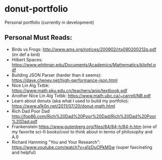 # donut-portfolio
Personal portfolio (currently in development)

## Personal Must Reads:
- Birds vs Frogs: http://www.ams.org/notices/200902/rtx090200212p.pdf (im def a bird)
- Hilbert Spaces: https://www.whitman.edu/Documents/Academics/Mathematics/klipfel.pdf
- Building JSON Parser (harder than it seems): https://dave.cheney.net/high-performance-json.html
- Nice Lin Alg Txtbk: https://www.math.pku.edu.cn/teachers/anjp/textbook.pdf
- Another Nice Lin Alg Txtbk: https://www.math.ubc.ca/~carrell/NB.pdf
- Learn about donuts (aka what I used to build my portfolio): https://www.a1k0n.net/2011/07/20/donut-math.html
- Rich Dad Poor Dad http://fop86.com/Rich%20Dad%20Poor%20Dad/Rich%20Dad%20Poor%20Dad.pdf
- Frankenstein https://www.gutenberg.org/files/84/84-h/84-h.htm  (one of my favorite sci-fi books/cool to think about in terms of philosophy and A.I)
- Richard Hamming "You and Your Research": https://www.youtube.com/watch?v=a1zDuOPkMSw (super fascinating and helpful)


